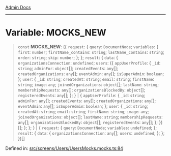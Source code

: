 [Admin Docs](/)

***

# Variable: MOCKS\_NEW

> `const` **MOCKS\_NEW**: (\{ `request`: \{ `query`: `DocumentNode`; `variables`: \{ `first`: `number`; `firstName_contains`: `string`; `lastName_contains`: `string`; `order`: `string`; `skip`: `number`; \}; \}; `result`: \{ `data`: \{ `organizationsConnection`: `undefined`; `users`: (\{ `appUserProfile`: \{ `_id`: `string`; `adminFor`: `object`[]; `createdEvents`: `any`[]; `createdOrganizations`: `any`[]; `eventAdmin`: `any`[]; `isSuperAdmin`: `boolean`; \}; `user`: \{ `_id`: `string`; `createdAt`: `string`; `email`: `string`; `firstName`: `string`; `image`: `any`; `joinedOrganizations`: `object`[]; `lastName`: `string`; `membershipRequests`: `any`[]; `organizationsBlockedBy`: `object`[]; `registeredEvents`: `any`[]; \}; \} \| \{ `appUserProfile`: \{ `_id`: `string`; `adminFor`: `any`[]; `createdEvents`: `any`[]; `createdOrganizations`: `any`[]; `eventAdmin`: `any`[]; `isSuperAdmin`: `boolean`; \}; `user`: \{ `_id`: `string`; `createdAt`: `string`; `email`: `string`; `firstName`: `string`; `image`: `any`; `joinedOrganizations`: `object`[]; `lastName`: `string`; `membershipRequests`: `any`[]; `organizationsBlockedBy`: `object`[]; `registeredEvents`: `any`[]; \}; \})[]; \}; \}; \} \| \{ `request`: \{ `query`: `DocumentNode`; `variables`: `undefined`; \}; `result`: \{ `data`: \{ `organizationsConnection`: `any`[]; `users`: `undefined`; \}; \}; \})[]

Defined in: [src/screens/Users/UsersMocks.mocks.ts:84](https://github.com/abhassen44/talawa-admin/blob/285f7384c3d26b5028a286d84f89b85120d130a2/src/screens/Users/UsersMocks.mocks.ts#L84)

